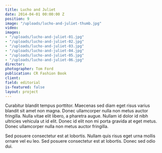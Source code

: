 ```yaml
---
title: Lucho and Juliet
date: 2014-04-01 00:00:00 Z
position: 9
image: "/uploads/lucho-and-juliet-thumb.jpg"
video: 
images:
- "/uploads/lucho-and-juliet-01.jpg"
- "/uploads/lucho-and-juliet-02.jpg"
- "/uploads/lucho-and-juliet-03.jpg"
- "/uploads/lucho-and-juliet-04.jpg"
- "/uploads/lucho-and-juliet-05.jpg"
- "/uploads/lucho-and-juliet-06.jpg"
director: 
photographer: Tom Ford
publication: CR Fashion Book
client: 
field: editorial
is-featured: false
layout: project
---
```


Curabitur blandit tempus porttitor. Maecenas sed diam eget risus varius blandit sit amet non magna. Donec ullamcorper nulla non metus auctor fringilla. Nulla vitae elit libero, a pharetra augue. Nullam id dolor id nibh ultricies vehicula ut id elit. Donec id elit non mi porta gravida at eget metus. Donec ullamcorper nulla non metus auctor fringilla.

Sed posuere consectetur est at lobortis. Nullam quis risus eget urna mollis ornare vel eu leo. Sed posuere consectetur est at lobortis. Donec sed odio dui.